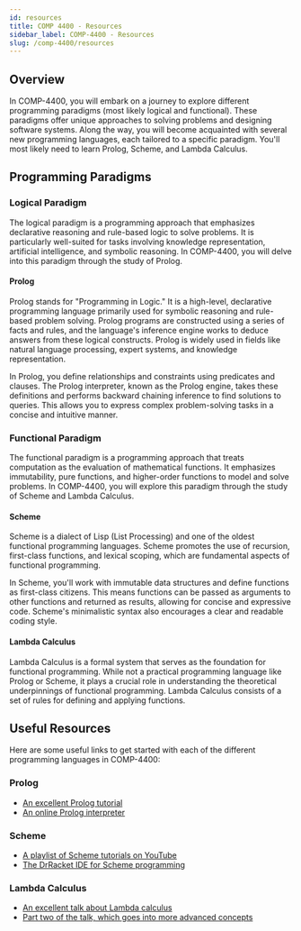 ```yaml
---
id: resources
title: COMP 4400 - Resources
sidebar_label: COMP-4400 - Resources
slug: /comp-4400/resources
---
```


## Overview

In COMP-4400, you will embark on a journey to explore different programming paradigms (most likely logical and functional). These paradigms offer unique approaches to solving problems and designing software systems. Along the way, you will become acquainted with several new programming languages, each tailored to a specific paradigm. You'll most likely need to learn Prolog, Scheme, and Lambda Calculus.

## Programming Paradigms

### Logical Paradigm

The logical paradigm is a programming approach that emphasizes declarative reasoning and rule-based logic to solve problems. It is particularly well-suited for tasks involving knowledge representation, artificial intelligence, and symbolic reasoning. In COMP-4400, you will delve into this paradigm through the study of Prolog.

#### Prolog

Prolog stands for "Programming in Logic." It is a high-level, declarative programming language primarily used for symbolic reasoning and rule-based problem solving. Prolog programs are constructed using a series of facts and rules, and the language's inference engine works to deduce answers from these logical constructs. Prolog is widely used in fields like natural language processing, expert systems, and knowledge representation.

In Prolog, you define relationships and constraints using predicates and clauses. The Prolog interpreter, known as the Prolog engine, takes these definitions and performs backward chaining inference to find solutions to queries. This allows you to express complex problem-solving tasks in a concise and intuitive manner.

### Functional Paradigm

The functional paradigm is a programming approach that treats computation as the evaluation of mathematical functions. It emphasizes immutability, pure functions, and higher-order functions to model and solve problems. In COMP-4400, you will explore this paradigm through the study of Scheme and Lambda Calculus.

#### Scheme

Scheme is a dialect of Lisp (List Processing) and one of the oldest functional programming languages. Scheme promotes the use of recursion, first-class functions, and lexical scoping, which are fundamental aspects of functional programming.

In Scheme, you'll work with immutable data structures and define functions as first-class citizens. This means functions can be passed as arguments to other functions and returned as results, allowing for concise and expressive code. Scheme's minimalistic syntax also encourages a clear and readable coding style.

#### Lambda Calculus

Lambda Calculus is a formal system that serves as the foundation for functional programming. While not a practical programming language like Prolog or Scheme, it plays a crucial role in understanding the theoretical underpinnings of functional programming. Lambda Calculus consists of a set of rules for defining and applying functions.

## Useful Resources

Here are some useful links to get started with each of the different programming languages in COMP-4400:

### Prolog

- [An excellent Prolog tutorial](https://www.youtube.com/watch?v=SykxWpFwMGs)
- [An online Prolog interpreter](https://swish.swi-prolog.org/)

### Scheme

- [A playlist of Scheme tutorials on YouTube](https://www.youtube.com/playlist?list=PLm8dSOaqLPHKVPwBkk9UeAB2Lokl1xMJM)
- [The DrRacket IDE for Scheme programming](https://racket-lang.org/)

### Lambda Calculus

- [An excellent talk about Lambda calculus](https://www.youtube.com/watch?v=3VQ382QG-y4)
- [Part two of the talk, which goes into more advanced concepts](https://www.youtube.com/watch?v=pAnLQ9jwN-E)
